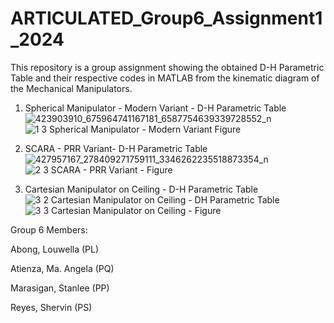 # ARTICULATED_Group6_Assignment1_2024

This repository is a group assignment showing the obtained D-H Parametric Table and their respective codes in MATLAB from the kinematic diagram of the Mechanical Manipulators.

1. Spherical Manipulator - Modern Variant - D-H Parametric Table 
   ![423903910_675964741167181_6587754639339728552_n](https://github.com/stnll/ARTICULATED_Group6_Assignment1_2024/assets/157665975/e14cee15-17e7-4643-9f3e-8efa96fadacc)
   ![1 3 Spherical Manipulator - Modern Variant Figure](https://github.com/stnll/ARTICULATED_Group6_Assignment1_2024/assets/157665975/6dd3af94-3e3d-4d49-b87d-69e3517e8b44)

3. SCARA - PRR Variant- D-H Parametric Table
![427957167_278409271759111_3346262235518873354_n](https://github.com/stnll/ARTICULATED_Group6_Assignment1_2024/assets/157555995/0e0baeb1-e968-4201-9937-4c06f4cc8ab6)
   ![2 3 SCARA - PRR Variant - Figure](https://github.com/stnll/ARTICULATED_Group6_Assignment1_2024/assets/157665975/a8ddde35-9e35-4a14-b6b5-8e9d61b9723e)

5. Cartesian Manipulator on Ceiling - D-H Parametric Table
![3 2 Cartesian Manipulator on Ceiling - DH Parametric Table](https://github.com/stnll/ARTICULATED_Group6_Assignment1_2024/assets/157665975/5849cd5f-9580-4a55-9b4c-c4d63892098d)
![3 3 Cartesian Manipulator on Ceiling - Figure](https://github.com/stnll/ARTICULATED_Group6_Assignment1_2024/assets/157665975/cd14ebd4-7f73-4ca0-9fbb-afb18157f710)

Group 6 Members:

Abong, Louwella (PL)

Atienza, Ma. Angela (PQ)

Marasigan, Stanlee (PP)

Reyes, Shervin (PS)
